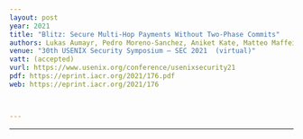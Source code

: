 ```yaml
---
layout: post
year: 2021
title: "Blitz: Secure Multi-Hop Payments Without Two-Phase Commits"
authors: Lukas Aumayr, Pedro Moreno-Sanchez, Aniket Kate, Matteo Maffei
venue: "30th USENIX Security Symposium – SEC 2021  (virtual)"
vatt: (accepted)
vurl: https://www.usenix.org/conference/usenixsecurity21
pdf: https://eprint.iacr.org/2021/176.pdf
web: https://eprint.iacr.org/2021/176



---
```



---


